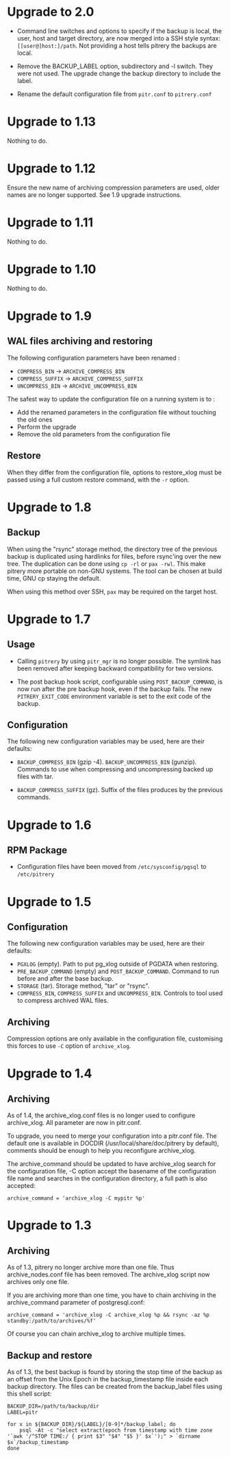 Upgrade to 2.0
==============

* Command line switches and options to specify if the backup is local, the user, host and target directory, are now merged into a SSH style syntax: `[[user@]host:]/path`. Not providing a host tells pitrery the backups are local.

* Remove the BACKUP_LABEL option, subdirectory and -l switch. They were not used. The upgrade change the backup directory to include the label.

* Rename the default configuration file from `pitr.conf` to `pitrery.conf`


Upgrade to 1.13
===============

Nothing to do.


Upgrade to 1.12
===============

Ensure the new name of archiving compression parameters are used, older
names are no longer supported. See 1.9 upgrade instructions.


Upgrade to 1.11
===============

Nothing to do.


Upgrade to 1.10
===============

Nothing to do.


Upgrade to 1.9
==============

WAL files archiving and restoring
---------------------------------

The following configuration parameters have been renamed :

* `COMPRESS_BIN` -> `ARCHIVE_COMPRESS_BIN`
* `COMPRESS_SUFFIX` -> `ARCHIVE_COMPRESS_SUFFIX`
* `UNCOMPRESS_BIN` -> `ARCHIVE_UNCOMPRESS_BIN`

The safest way to update the configuration file on a running system is to :

- Add the renamed parameters in the configuration file without
  touching the old ones
- Perform the upgrade
- Remove the old parameters from the configuration file


Restore
-------

When they differ from the configuration file, options to restore_xlog
must be passed using a full custom restore command, with the `-r`
option.


Upgrade to 1.8
==============

Backup
------

When using the "rsync" storage method, the directory tree of the
previous backup is duplicated using hardlinks for files, before
rsync'ing over the new tree. The duplication can be done using `cp
-rl` or `pax -rwl`. This make pitrery more portable on non-GNU
systems. The tool can be chosen at build time, GNU cp staying the
default.

When using this method over SSH, `pax` may be required on the target host.


Upgrade to 1.7
==============

Usage
-----

* Calling `pitrery` by using `pitr_mgr` is no longer possible. The
  symlink has been removed after keeping backward compatibility for
  two versions.

* The post backup hook script, configurable using
  `POST_BACKUP_COMMAND`, is now run after the pre backup hook, even if
  the backup fails. The new `PITRERY_EXIT_CODE` environment variable
  is set to the exit code of the backup.

Configuration
-------------

The following new configuration variables may be used, here are their
defaults:

* `BACKUP_COMPRESS_BIN` (gzip -4). `BACKUP_UNCOMPRESS_BIN`
  (gunzip). Commands to use when compressing and uncompressing backed
  up files with tar.

* `BACKUP_COMPRESS_SUFFIX` (gz). Suffix of the files produces by the
  previous commands.


Upgrade to 1.6
==============

RPM Package
-----------

* Configuration files have been moved from `/etc/sysconfig/pgsql` to
  `/etc/pitrery`


Upgrade to 1.5
==============

Configuration
-------------

The following new configuration variables may be used, here are their
defaults:

* `PGXLOG` (empty). Path to put pg_xlog outside of PGDATA when
  restoring.
* `PRE_BACKUP_COMMAND` (empty) and `POST_BACKUP_COMMAND`. Command to
  run before and after the base backup.
* `STORAGE` (tar). Storage method, "tar" or "rsync".
* `COMPRESS_BIN`, `COMPRESS_SUFFIX` and `UNCOMPRESS_BIN`. Controls to
  tool used to compress archived WAL files.


Archiving
---------

Compression options are only available in the configuration file,
customising this forces to use `-C` option of `archive_xlog`.


Upgrade to 1.4
==============

Archiving
---------

As of 1.4, the archive_xlog.conf files is no longer used to configure
archive_xlog. All parameter are now in pitr.conf.

To upgrade, you need to merge your configuration into a pitr.conf
file. The default one is available in DOCDIR
(/usr/local/share/doc/pitrery by default), comments should be enough
to help you reconfigure archive_xlog.

The archive_command should be updated to have archive_xlog search for
the configuration file, -C option accept the basename of the
configuration file name and searches in the configuration directory, a
full path is also accepted:

    archive_command = 'archive_xlog -C mypitr %p'



Upgrade to 1.3
==============

Archiving
---------

As of 1.3, pitrery no longer archive more than one file. Thus
archive_nodes.conf file has been removed. The archive_xlog script now
archives only one file.

If you are archiving more than one time, you have to chain archiving
in the archive_command parameter of postgresql.conf:

    archive_command = 'archive_xlog -C archive_xlog %p && rsync -az %p standby:/path/to/archives/%f'

Of course you can chain archive_xlog to archive multiple times.


Backup and restore
------------------

As of 1.3, the best backup is found by storing the stop time of the
backup as an offset from the Unix Epoch in the backup_timestamp file
inside each backup directory. The files can be created from the
backup_label files using this shell script:

    BACKUP_DIR=/path/to/backup/dir
    LABEL=pitr
    
    for x in ${BACKUP_DIR}/${LABEL}/[0-9]*/backup_label; do
        psql -At -c "select extract(epoch from timestamp with time zone '`awk '/^STOP TIME:/ { print $3" "$4" "$5 }' $x`');" > `dirname $x`/backup_timestamp
    done


